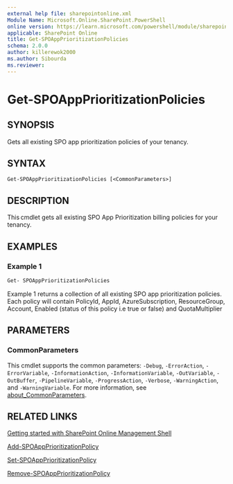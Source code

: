 ```yaml
---
external help file: sharepointonline.xml
Module Name: Microsoft.Online.SharePoint.PowerShell
online version: https://learn.microsoft.com/powershell/module/sharepoint-online/Get-SPOAppPrioritizationPolicies
applicable: SharePoint Online
title: Get-SPOAppPrioritizationPolicies
schema: 2.0.0
author: killerewok2000
ms.author: Sibourda
ms.reviewer:
---
```


# Get-SPOAppPrioritizationPolicies

## SYNOPSIS

Gets all existing SPO app prioritization policies of your tenancy. 

## SYNTAX

```
Get-SPOAppPrioritizationPolicies [<CommonParameters>]
```


## DESCRIPTION

This cmdlet gets all existing SPO App Prioritization billing policies for your tenancy.

## EXAMPLES

### Example 1

```powershell
Get- SPOAppPrioritizationPolicies 
```

Example 1 returns a collection of all existing SPO app prioritization policies. Each policy will contain PolicyId, AppId, AzureSubscription, ResourceGroup, Account, Enabled (status of this policy i.e true or false) and QuotaMultiplier 


## PARAMETERS

### CommonParameters

This cmdlet supports the common parameters: `-Debug`, `-ErrorAction`, `-ErrorVariable`, `-InformationAction`, `-InformationVariable`, `-OutVariable`, `-OutBuffer`, `-PipelineVariable`, `-ProgressAction`, `-Verbose`, `-WarningAction`, and `-WarningVariable`. For more information, see [about_CommonParameters](/powershell/module/microsoft.powershell.core/about/about_commonparameters).

## RELATED LINKS

[Getting started with SharePoint Online Management Shell](/powershell/sharepoint/sharepoint-online/connect-sharepoint-online)

[Add-SPOAppPrioritizationPolicy](./Add-SPOAppPrioritizationPolicy.md)

[Set-SPOAppPrioritizationPolicy](./Set-SPOAppPrioritizationPolicy.md)

[Remove-SPOAppPrioritizationPolicy](./Remove-SPOAppPrioritizationPolicy.md)
